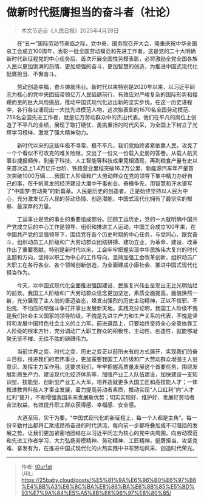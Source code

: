 # 做新时代挺膺担当的奋斗者（社论）


> 本文节选自《人民日报》2025年4月28日

　　在“五一”国际劳动节来临之际，党中央、国务院召开大会，隆重庆祝中华全国总工会成立100周年，表彰一批全国劳动模范和先进工作者。这是党的二十大明确新时代新征程党的中心任务后，首次开展全国性劳模表彰，必将激励全党全国各族人民以更加饱满的热情、更加顽强的奋斗、更加智慧的创造，为推进中国式现代化挺膺担当、不懈奋斗。

　　劳动创造幸福，奋斗铸就伟业。新时代以来特别是2020年以来，以习近平同志为核心的党中央团结带领亿万人民砥砺前行，有效应对严峻复杂的国际形势和接踵而至的巨大风险挑战，推动中国式现代化迈出新的坚实步伐。在这一历史进程中，各行各业涌现出一大批先进模范人物，这次拟表彰的1670名全国劳动模范、756名全国先进工作者，就是亿万劳动群众中的杰出代表。他们在平凡的岗位上创造了不平凡的业绩，展现了敢打硬仗、勇挑重担的时代风采，为全国上下树立了光辉学习榜样、激发了强大精神动力。

　　新时代以来的这些年极不寻常、极不平凡，我们党始终紧紧依靠人民，攻克了一个个看似不可攻克的难关险阻，交出了一份又一份载入史册的答卷。从载人航天事业捷报频传，到量子科技、人工智能等科技成果竞相涌现，再到粮食产量有史以来首次迈上1.4万亿斤台阶、铁路营业里程突破16.2万公里、新能源汽车年产量首次突破1000万辆……我国工人阶级和广大劳动群众在党的领导下集中精力办好自己的事，在千帆竞发的经济建设大潮中干事创业、奋楫争先，用智慧和汗水谱写了“中国梦·劳动美”的新篇章。人民是历史的创造者。正是始终坚持以人民为中心，充分激发亿万人民的劳动热情、创造潜能，中国式现代化拥有了最坚实的根基、最深厚的力量。

　　工运事业是党的事业的重要组成部分。回顾工运历史，党的一大就明确中国共产党成立后的中心工作是领导、组织和推进工人运动。中国工会成立100年来，在中国共产党的坚强领导下，围绕党在各个历史时期的中心任务，与党同心、跟党奋斗，组织动员工人阶级和广大劳动群众团结拼搏、建功立业，为革命、建设、改革作出了重要贡献。特别是新时代以来，工会牢牢把握实现中华民族伟大复兴的时代主题和方向，坚持以职工为中心的工作导向，坚持加强工会改革创新，组织动员广大职工在各行各业、各个领域创新创造，为全面建成小康社会、推进中国式现代化担当作为。

　　今天，以中国式现代化全面推进强国建设、民族复兴伟业呈现出无比光明灿烂的前景。我国工人阶级和广大劳动群众信念更加坚定，素质全面提高，面貌焕然一新，充分展现了主人翁的豪迈姿态，焕发出强烈的历史主动精神，正以不信邪、不怕鬼、不怕压的顽强斗争打开事业发展新天地。实践充分证明，我国工人阶级不愧是我们社会主义国家的领导阶级，不愧是先进生产力和生产关系的代表，不愧是坚持和发展中国特色社会主义的主力军。前进道路上，只要始终坚持全心全意依靠工人阶级的根本方针，充分调动广大职工群众的积极性、主动性、创造性，就能够凝聚无坚不摧、无往不胜的磅礴伟力。

　　当前世界之变、时代之变、历史之变正以前所未有的方式展开，实现我们的奋斗目标，推进我们的宏伟事业，更加需要我国工人阶级和广大劳动群众增强主人翁意识、发挥主力军作用。这要求我们，牢牢把握高质量发展这个首要任务，围绕发展新质生产力、建设现代化经济体系等，加强产业工人队伍建设，加快建设一支知识型、技能型、创新型产业工人大军，培养造就更多大国工匠和高技能人才；一体推进教育科技人才事业发展，着力提高劳动者素质，推动实现“人口红利”向“人才红利”提升，不断增强我国未来发展新优势；切实实现好、维护好、发展好劳动者合法权益，有效提升职工群众获得感、幸福感、安全感。

　　大道至简，实干为要。“中国式现代化的新征程上，每一个人都是主角”。每一份辛勤付出都将汇聚成昂扬奋进的时代洪流，每向前一步都将叠加成不可阻挡的发展之势。让我们更加紧密地团结在以习近平同志为核心的党中央周围，向劳动模范和先进工作者学习，大力弘扬劳模精神、劳动精神、工匠精神，挺膺担当、攻坚克难、奋发有为，在推进中国式现代化的火热实践中书写劳动风采、创造时代荣光。


---

> 作者: [t0ur1st](https://github.com/tyd2000)  
> URL: https://25baby.cloud/posts/%E5%81%9A%E6%96%B0%E6%97%B6%E4%BB%A3%E6%8C%BA%E8%86%BA%E6%8B%85%E5%BD%93%E7%9A%84%E5%A5%8B%E6%96%97%E8%80%85/  

